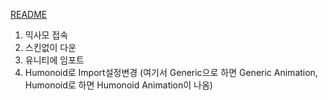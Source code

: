 [README](../README.md)

1. 믹사모 접속
2. 스킨없이 다운
3. 유니티에 임포트
4. Humonoid로 Import설정변경 (여기서 Generic으로 하면 Generic Animation, Humonoid로 하면 Humonoid Animation이 나옴)